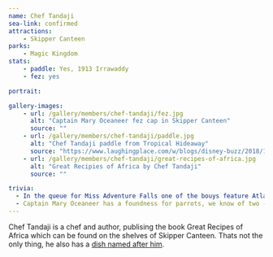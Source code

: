 ```yaml
---
name: Chef Tandaji
sea-link: confirmed
attractions:
    - Skipper Canteen
parks:
    - Magic Kingdom
stats:
    - paddle: Yes, 1913 Irrawaddy
    - fez: yes

portrait: 

gallery-images:
    - url: /gallery/members/chef-tandaji/fez.jpg
      alt: "Captain Mary Oceaneer fez cap in Skipper Canteen"
      source: ""
    - url: /gallery/members/chef-tandaji/paddle.jpg
      alt: "Chef Tandaji paddle from Tropical Hideaway"
      source: "https://www.laughingplace.com/w/blogs/disney-buzz/2018/12/19/imagineer-says-disneylands-tropical-hideaway-contains-clues-for-future-attractions/"
    - url: /gallery/members/chef-tandaji/great-recipes-of-africa.jpg
      alt: "Great Recipies of Africa by Chef Tandaji"
      source: ""

trivia:
  - In the queue for Miss Adventure Falls one of the bouys feature Atlantan writing, which could possibly be a link between S.E.A. and the Disney Film Atlantis: The Lost Empire
  - Captain Mary Oceaneer has a foundness for parrots, we know of two - Salty and Duncan.
---
```


Chef Tandaji is a chef and author, publising the book Great Recipes of Africa which can be found on the shelves of Skipper Canteen. Thats not the only thing, he also has a [dish named after him](https://disneyworld.disney.go.com/en_GB/dining/magic-kingdom/jungle-navigation-skipper-canteen/menus/).